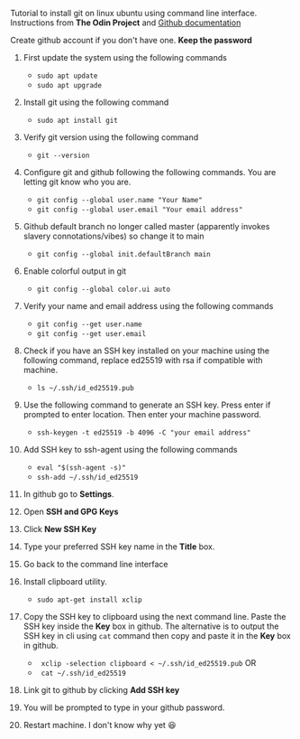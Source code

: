 Tutorial to install git on linux ubuntu using command line interface. 
Instructions from **The Odin Project** and [Github documentation](https://docs.github.com/en/authentication/connecting-to-github-with-ssh)

Create github account if you don't have one. **Keep the password**

1. First update the system using the following commands
    - ``` sudo apt update ```
    - ``` sudo apt upgrade ```

2. Install git using the following command 
    - ``` sudo apt install git ```

3. Verify git version using the following command
    - ``` git --version ```

4. Configure git and github following the following commands. You are letting git know who you are.
    - ``` git config --global user.name "Your Name" ```
    - ``` git config --global user.email "Your email address" ```

5. Github default branch no longer called master (apparently invokes slavery connotations/vibes) so change it to main
    - ``` git config --global init.defaultBranch main ```

6. Enable colorful output in git
    - ``` git config --global color.ui auto ```

7. Verify your name and email address using the following commands
    - ``` git config --get user.name ```
    - ``` git config --get user.email ```

8. Check if you have an SSH key installed on your machine using the following command, replace ed25519 with rsa if compatible with machine. 
    - ``` ls ~/.ssh/id_ed25519.pub ```

9. Use the following command to generate an SSH key. Press enter if prompted to enter location. Then enter your machine password.
    - ``` ssh-keygen -t ed25519 -b 4096 -C "your email address" ```

10. Add SSH key to ssh-agent using the following commands
    - ``` eval "$(ssh-agent -s)" ```
    - ``` ssh-add ~/.ssh/id_ed25519 ```

13. In github go to **Settings**.

14. Open **SSH and GPG Keys**

15. Click **New SSH Key**

16. Type your preferred SSH key name in the **Title** box. 

17. Go back to the command line interface

18. Install clipboard utility.
    - ``` sudo apt-get install xclip ```

19. Copy the SSH key to clipboard using the next command line. Paste the SSH key inside the **Key** box in github. The alternative is to output the SSH key in cli using ```cat``` command then copy and paste it in the **Key** box in github.
    - ``` xclip -selection clipboard < ~/.ssh/id_ed25519.pub``` OR
    - ``` cat ~/.ssh/id_ed25519```
    
21. Link git to github by clicking **Add SSH key**

22. You will be prompted to type in your github password.

23. Restart machine. I don't know why yet :laughing:

